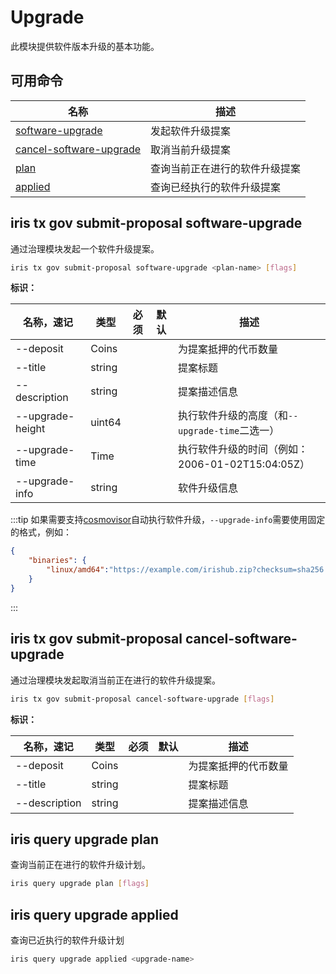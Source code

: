 # Upgrade

此模块提供软件版本升级的基本功能。

## 可用命令

| 名称                                                                            | 描述                           |
| ------------------------------------------------------------------------------- | ------------------------------ |
| [software-upgrade](#iris-tx-gov-submit-proposal-software-upgrade)               | 发起软件升级提案               |
| [cancel-software-upgrade](#iris-tx-gov-submit-proposal-cancel-software-upgrade) | 取消当前升级提案               |
| [plan](#iris-query-upgrade-plan)                                                | 查询当前正在进行的软件升级提案 |
| [applied](#iris-query-upgrade-applied)                                          | 查询已经执行的软件升级提案     |

## iris tx gov submit-proposal software-upgrade

通过治理模块发起一个软件升级提案。

```bash
iris tx gov submit-proposal software-upgrade <plan-name> [flags]
```

**标识：**

| 名称，速记       | 类型   | 必须 | 默认 | 描述                                             |
| ---------------- | ------ | ---- | ---- | ------------------------------------------------ |
| --deposit        | Coins  |      |      | 为提案抵押的代币数量                             |
| --title          | string |      |      | 提案标题                                         |
| --description    | string |      |      | 提案描述信息                                     |
| --upgrade-height | uint64 |      |      | 执行软件升级的高度（和`--upgrade-time`二选一）   |
| --upgrade-time   | Time   |      |      | 执行软件升级的时间（例如：2006-01-02T15:04:05Z） |
| --upgrade-info   | string |      |      | 软件升级信息                                     |

:::tip
如果需要支持[cosmovisor](#https://github.com/cosmos/cosmos-sdk/tree/master/cosmovisor)自动执行软件升级，`--upgrade-info`需要使用固定的格式，例如：

```json
{
    "binaries": {
        "linux/amd64":"https://example.com/irishub.zip?checksum=sha256:aec070645fe53ee3b3763059376134f058cc337247c978add178b6ccdfb0019f"
    }
}
```

:::

## iris tx gov submit-proposal cancel-software-upgrade

通过治理模块发起取消当前正在进行的软件升级提案。

```bash
iris tx gov submit-proposal cancel-software-upgrade [flags]
```

**标识：**

| 名称，速记    | 类型   | 必须 | 默认 | 描述                 |
| ------------- | ------ | ---- | ---- | -------------------- |
| --deposit     | Coins  |      |      | 为提案抵押的代币数量 |
| --title       | string |      |      | 提案标题             |
| --description | string |      |      | 提案描述信息         |

## iris query upgrade plan

查询当前正在进行的软件升级计划。

```bash
iris query upgrade plan [flags]
```

## iris query upgrade applied

查询已近执行的软件升级计划

```bash
iris query upgrade applied <upgrade-name>
```
